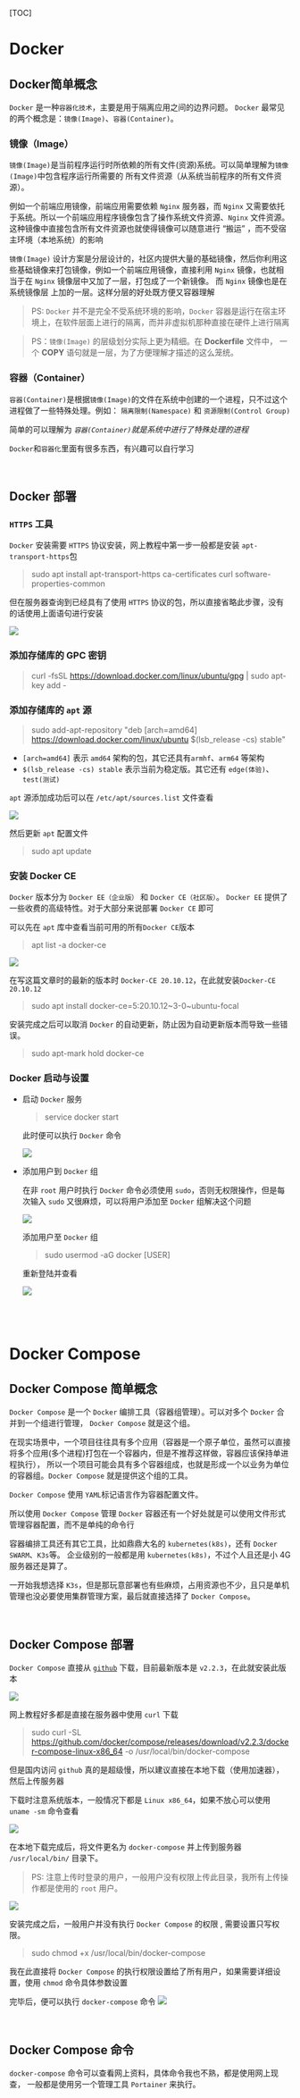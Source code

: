 [TOC]
# Docker

## Docker简单概念
`Docker` 是一种`容器化技术`，主要是用于隔离应用之间的边界问题。
`Docker` 最常见的两个概念是：`镜像(Image)`、`容器(Container)`。

### 镜像（Image）

`镜像(Image)`是当前程序运行时所依赖的所有文件(资源)系统。可以简单理解为`镜像(Image)`中包含程序运行所需要的
所有文件资源（从系统当前程序的所有文件资源）。

例如一个前端应用镜像，前端应用需要依赖 `Nginx` 服务器，而 `Nginx` 又需要依托于系统。所以一个前端应用程序镜像包含了操作系统文件资源、`Nginx` 文件资源。这种镜像中直接包含所有文件资源也就使得镜像可以随意进行 “搬运” ，而不受宿主环境（本地系统）的影响 

`镜像(Image)` 设计方案是分层设计的，社区内提供大量的基础镜像，然后你利用这些基础镜像来打包镜像，例如一个前端应用镜像，直接利用 `Nginx` 镜像，也就相当于在 `Nginx` 镜像层中又加了一层，打包成了一个新镜像。 而 `Nginx` 镜像也是在 系统镜像层 上加的一层。这样分层的好处既方便又容器理解 

> PS: `Docker` 并不是完全不受系统环境的影响，`Docker` 容器是运行在宿主环境上，在软件层面上进行的隔离，而并非虚拟机那种直接在硬件上进行隔离

> PS：`镜像(Image)` 的层级划分实际上更为精细。在 **Dockerfile** 文件中， 一个 **COPY** 语句就是一层，为了方便理解才描述的这么笼统。


### 容器（Container）

`容器(Container)`是根据`镜像(Image)`的文件在系统中创建的一个进程，只不过这个进程做了一些特殊处理。例如： `隔离限制(Namespace)` 和 `资源限制(Control Group)`

简单的可以理解为 *`容器(Container)`就是系统中进行了特殊处理的进程*

`Docker`和`容器化`里面有很多东西，有兴趣可以自行学习

<br/>

## Docker 部署


### `HTTPS` 工具
   
`Docker` 安装需要 `HTTPS` 协议安装，网上教程中第一步一般都是安装 `apt-transport-https`包
> sudo apt install apt-transport-https ca-certificates curl software-properties-common

但在服务器查询到已经具有了使用 `HTTPS` 协议的包，所以直接省略此步骤，没有的话使用上面语句进行安装

![](./images/01/01.png)

### 添加存储库的 GPC 密钥

> curl -fsSL https://download.docker.com/linux/ubuntu/gpg | sudo apt-key add -

### 添加存储库的 `apt` 源

>  sudo add-apt-repository "deb [arch=amd64] https://download.docker.com/linux/ubuntu $(lsb_release -cs) stable"

* `[arch=amd64]` 表示 `amd64` 架构的包，其它还具有`armhf`、`arm64` 等架构
* `$(lsb_release -cs) stable` 表示当前为稳定版。其它还有 `edge(体验)`、`test(测试)`

`apt` 源添加成功后可以在 `/etc/apt/sources.list` 文件查看

![](./images/01/02.png)

然后更新 `apt` 配置文件

> sudo apt update

### 安装 Docker CE
`Docker` 版本分为 `Docker EE（企业版）` 和 `Docker CE（社区版）`。
`Docker EE` 提供了一些收费的高级特性。对于大部分来说部署 `Docker CE` 即可 


可以先在 `apt` 库中查看当前可用的所有`Docker CE`版本

> apt list -a docker-ce

![](./images/01/03.png)

在写这篇文章时的最新的版本时 `Docker-CE 20.10.12`，在此就安装`Docker-CE 20.10.12`

> sudo apt install  docker-ce=5:20.10.12~3-0~ubuntu-focal

安装完成之后可以取消 `Docker` 的自动更新，防止因为自动更新版本而导致一些错误。

> sudo apt-mark hold docker-ce

### Docker 启动与设置

* 启动 `Docker` 服务
   > service docker start

   此时便可以执行 `Docker` 命令

   ![](./images/01/04.png)

* 添加用户到 `Docker` 组

   在非 `root` 用户时执行 `Docker` 命令必须使用 `sudo`，否则无权限操作，但是每次输入 `sudo` 又很麻烦，可以将用户添加至 `Docker` 组解决这个问题

   ![](./images/01/05.png)

   添加用户至 `Docker` 组

   > sudo usermod -aG docker [USER]  

   重新登陆并查看

   ![](./images/01/06.png)


<br/>
<br/>

# Docker Compose


## Docker Compose 简单概念

`Docker Compose` 是一个 `Docker` 编排工具（容器组管理）。可以对多个 `Docker` 合并到一个组进行管理， `Docker Compose` 就是这个组。

在现实场景中，一个项目往往具有多个应用（容器是一个原子单位，虽然可以直接将多个应用(多个进程)打包在一个容器内，但是不推荐这样做，容器应该保持单进程执行），
所以一个项目可能会具有多个容器组成，也就是形成一个以业务为单位的容器组。`Docker Compose` 就是提供这个组的工具。

`Docker Compose` 使用 `YAML`标记语言作为容器配置文件。

所以使用 `Docker Compose` 管理 `Docker` 容器还有一个好处就是可以使用文件形式管理容器配置，而不是单纯的命令行


容器编排工具还有其它工具，比如鼎鼎大名的 `kubernetes(k8s)`，还有 `Docker SWARM`、`K3s`等。
企业级别的一般都是用 `kubernetes(k8s)`，不过个人且还是小 4G 服务器还是算了。

一开始我想选择 `K3s`，但是那玩意部署也有些麻烦，占用资源也不少，且只是单机管理也没必要使用集群管理方案，最后就直接选择了 `Docker Compose`。

<br/>

## Docker Compose 部署


`Docker Compose` 直接从 [`github`](https://github.com/docker/compose/tags) 下载，目前最新版本是 `v2.2.3`，在此就安装此版本

![](./images/01/07.png)

网上教程好多都是直接在服务器中使用 `curl` 下载

> sudo curl -SL https://github.com/docker/compose/releases/download/v2.2.3/docker-compose-linux-x86_64 -o /usr/local/bin/docker-compose
    
但是国内访问 `github` 真的是超级慢，所以建议直接在本地下载（使用加速器），然后上传服务器

下载时注意系统版本，一般情况下都是 `Linux x86_64`，如果不放心可以使用 `uname -sm` 命令查看

![](./images/01/08.png)

在本地下载完成后，将文件更名为 `docker-compose` 并上传到服务器 `/usr/local/bin/` 目录下。

> PS: 注意上传时登录的用户，一般用户没有权限上传此目录，我所有上传操作都是使用的 `root` 用户。

![](./images/01/09.png)
   
安装完成之后，一般用户并没有执行 `Docker Compose` 的权限 , 需要设置只写权限。

> sudo chmod +x /usr/local/bin/docker-compose

我在此直接将 `Docker Compose` 的执行权限设置给了所有用户，如果需要详细设置，使用 `chmod` 命令具体参数设置

完毕后，便可以执行  `docker-compose` 命令
![](./images/01/10.png)
    
<br/>

## Docker Compose 命令
`docker-compose` 命令可以查看网上资料，具体命令我也不熟，都是使用网上现查， 一般都是使用另一个管理工具 `Portainer` 来执行。
